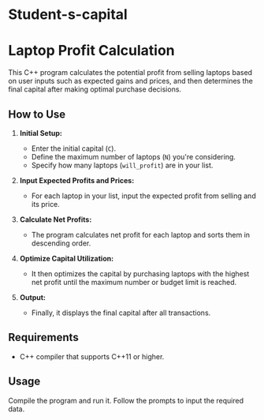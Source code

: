 # Student-s-capital

# Laptop Profit Calculation

This C++ program calculates the potential profit from selling laptops based on user inputs such as expected gains and prices, and then determines the final capital after making optimal purchase decisions.

## How to Use

1. **Initial Setup:**
   - Enter the initial capital (`C`).
   - Define the maximum number of laptops (`N`) you're considering.
   - Specify how many laptops (`will_profit`) are in your list.

2. **Input Expected Profits and Prices:**
   - For each laptop in your list, input the expected profit from selling and its price.

3. **Calculate Net Profits:**
   - The program calculates net profit for each laptop and sorts them in descending order.

4. **Optimize Capital Utilization:**
   - It then optimizes the capital by purchasing laptops with the highest net profit until the maximum number or budget limit is reached.

5. **Output:**
   - Finally, it displays the final capital after all transactions.

## Requirements

- C++ compiler that supports C++11 or higher.

## Usage

Compile the program and run it. Follow the prompts to input the required data.
